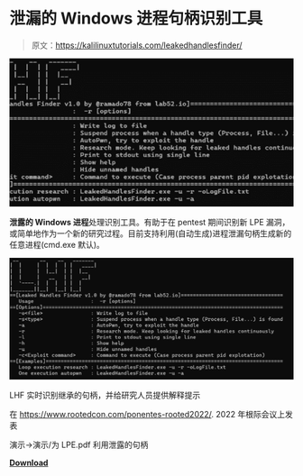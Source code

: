 # 泄漏的 Windows 进程句柄识别工具

> 原文：<https://kalilinuxtutorials.com/leakedhandlesfinder/>

[![](img/01a253d10a61ddb2069938c935c41dc0.png)](https://blogger.googleusercontent.com/img/b/R29vZ2xl/AVvXsEhu9pM-A0vDbEe6n9bPMFUVCKr8JPuXhRQpnU6L2-4XfS1MEuGQZceFcZVyNDpcKmtrANgJjfFB5KSLoQsh8HOQ70POt9Fpi1I8un9ca1azjbngDx09V5zkXvfUTkhq2bV-B3qR-3wOFCeKc4Jv2LUmeP8Xgq8pV-qAMsrp_03TnFWumwfPbUDWLhmC/s728/LeakedHandlesFinder-Leaked-Windows-Processes-Handles-Identification-Tool-1280x720%20(1).png)

**泄露的 Windows 进程**处理识别工具。有助于在 pentest 期间识别新 LPE 漏洞，或简单地作为一个新的研究过程。目前支持利用(自动生成)进程泄漏句柄生成新的任意进程(cmd.exe 默认)。

![](img/355aa262ea0bd15c019cbca5452cd2b1.png)

LHF 实时识别继承的句柄，并给研究人员提供解释提示

在 https://www.rootedcon.com/ponentes-rooted2022/. 2022 年根际会议上发表

演示->演示/为 LPE.pdf 利用泄露的句柄

[**Download**](https://github.com/lab52io/LeakedHandlesFinder)